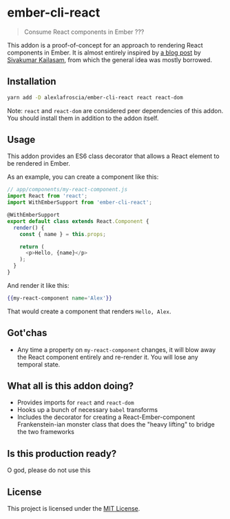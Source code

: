 ember-cli-react
==============================================================================
> Consume React components in Ember ???

This addon is a proof-of-concept for an approach to rendering React components in Ember. It is almost entirely inspired by [a blog post][blog-post] by [Sivakumar Kailasam][sivakumar], from which the general idea was mostly borrowed.

Installation
------------------------------------------------------------------------------

```bash
yarn add -D alexlafroscia/ember-cli-react react react-dom
```

Note: `react` and `react-dom` are considered peer dependencies of this addon. You should install them in addition to the addon itself.


Usage
------------------------------------------------------------------------------

This addon provides an ES6 class decorator that allows a React element to be rendered in Ember.

As an example, you can create a component like this:

```javascript
// app/components/my-react-component.js
import React from 'react';
import WithEmberSupport from 'ember-cli-react';

@WithEmberSupport
export default class extends React.Component {
  render() {
    const { name } = this.props;

    return (
      <p>Hello, {name}</p>
    );
  }
}
```

And render it like this:

```handlebars
{{my-react-component name='Alex'}}
```

That would create a component that renders `Hello, Alex`.

Got'chas
------------------------------------------------------------------------------

* Any time a property on `my-react-component` changes, it will blow away the React component entirely and re-render it. You will lose any temporal state.

What all is this addon doing?
------------------------------------------------------------------------------

* Provides imports for `react` and `react-dom`
* Hooks up a bunch of necessary `babel` transforms
* Includes the decorator for creating a React-Ember-component Frankenstein-ian monster class that does the "heavy lifting" to bridge the two frameworks

Is this production ready?
------------------------------------------------------------------------------

O god, please do not use this


License
------------------------------------------------------------------------------

This project is licensed under the [MIT License](LICENSE.md).

[blog-post]: https://medium.com/@sivakumar_k/using-react-components-in-your-ember-app-8f7805d409b0
[sivakumar]: https://github.com/sivakumar-kailasam
